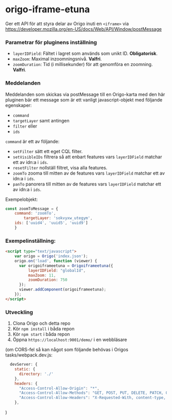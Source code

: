# origo-iframe-etuna

Ger ett API för att styra delar av Origo inuti en `<iframe>` via https://developer.mozilla.org/en-US/docs/Web/API/Window/postMessage

### Parametrar för pluginens inställning

- `layerIDField`: Fältet i lagret som används som unikt ID. **Obligatorisk**.
- `maxZoom`: Maximal inzoomningsnivå. **Valfri**.
- `zoomDuration`: Tid (i millisekunder) för att genomföra en zoomning. **Valfri**.

### Meddelanden

Meddelanden som skickas via postMessage till en Origo-karta med den här pluginen bär ett message som är ett vanligt javascript-objekt med följande egenskaper:
- `command`
- `targetLayer`
samt antingen 
- `filter`
eller
- `ids`

`command` är ett av följande:

- `setFilter` sätt ett eget CQL filter.
- `setVisibleIDs` filtrera så att enbart features vars `layerIDField` matchar ett av idn:a i `ids`.
- `resetFilter` nollställ filtret, visa alla features.
- `zoomTo` zooma till mitten av de features vars `layerIDField` matchar ett av idn:a i `ids`.
- `panTo` panorera till mitten av de features vars `layerIDField` matchar ett av idn:a i `ids`.

Exempelobjekt:
```javascript
const zoomToMessage = {
	command: 'zoomTo',
    	targetLayer: 'sokvyxw_utegym',
	ids: ['uuid4', 'uuid5', 'uuid9']
	}
```

### Exempelinställning:

```html
<script type="text/javascript">
    var origo = Origo('index.json');
    origo.on('load', function (viewer) {
      var origoiframeetuna = Origoiframeetuna({
          layerIDField: "globalId",
          maxZoom: 11,
          zoomDuration: 750
      });
      viewer.addComponent(origoiframeetuna);
    });
</script>
```

### Utveckling

1. Clona Origo och detta repo
2. Kör `npm install` i båda repon
3. Kör `npm start` i båda repon
4. Öppna `https://localhost:9001/demo/` i en webbläsare

(om CORS-fel så kan något som följande behövas i Origos tasks/webpack.dev.js:
```javascript
  devServer: {
    static: {
      directory: './'
    },
    headers: {
      "Access-Control-Allow-Origin": "*",
      "Access-Control-Allow-Methods": "GET, POST, PUT, DELETE, PATCH, OPTIONS",
      "Access-Control-Allow-Headers": "X-Requested-With, content-type, Authorization"
    },
```
)
